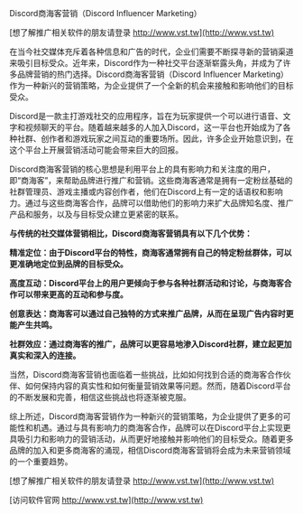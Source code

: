Discord商海客营销（Discord Influencer Marketing）

[想了解推广相关软件的朋友请登录 http://www.vst.tw](http://www.vst.tw)

在当今社交媒体充斥着各种信息和广告的时代，企业们需要不断探寻新的营销渠道来吸引目标受众。近年来，Discord作为一种社交平台逐渐崭露头角，并成为了许多品牌营销的热门选择。Discord商海客营销（Discord Influencer Marketing）作为一种新兴的营销策略，为企业提供了一个全新的机会来接触和影响他们的目标受众。

Discord是一款主打游戏社交的应用程序，旨在为玩家提供一个可以进行语音、文字和视频聊天的平台。随着越来越多的人加入Discord，这一平台也开始成为了各种社群、创作者和游戏玩家之间互动的重要场所。因此，许多企业开始意识到，在这个平台上开展营销活动可能会带来巨大的回报。

Discord商海客营销的核心思想是利用平台上的具有影响力和关注度的用户，即“商海客”，来帮助品牌进行推广和营销。这些商海客通常是拥有一定粉丝基础的社群管理员、游戏主播或内容创作者，他们在Discord上有一定的话语权和影响力。通过与这些商海客合作，品牌可以借助他们的影响力来扩大品牌知名度、推广产品和服务，以及与目标受众建立更紧密的联系。

**与传统的社交媒体营销相比，Discord商海客营销具有以下几个优势：**

**精准定位：由于Discord平台的特性，商海客通常拥有自己的特定粉丝群体，可以更准确地定位到品牌的目标受众。**

**高度互动：Discord平台上的用户更倾向于参与各种社群活动和讨论，与商海客合作可以带来更高的互动和参与度。**

**创意表达：商海客可以通过自己独特的方式来推广品牌，从而在呈现广告内容时更能产生共鸣。**

**社群效应：通过商海客的推广，品牌可以更容易地渗入Discord社群，建立起更加真实和深入的连接。**

当然，Discord商海客营销也面临着一些挑战，比如如何找到合适的商海客合作伙伴、如何保持内容的真实性和如何衡量营销效果等问题。然而，随着Discord平台的不断发展和完善，相信这些挑战也将逐渐被克服。

综上所述，Discord商海客营销作为一种新兴的营销策略，为企业提供了更多的可能性和机遇。通过与具有影响力的商海客合作，品牌可以在Discord平台上实现更具吸引力和影响力的营销活动，从而更好地接触并影响他们的目标受众。随着更多品牌的加入和更多商海客的涌现，相信Discord商海客营销将会成为未来营销领域的一个重要趋势。

[想了解推广相关软件的朋友请登录 http://www.vst.tw](http://www.vst.tw)


[访问软件官网 http://www.vst.tw](http://www.vst.tw)
